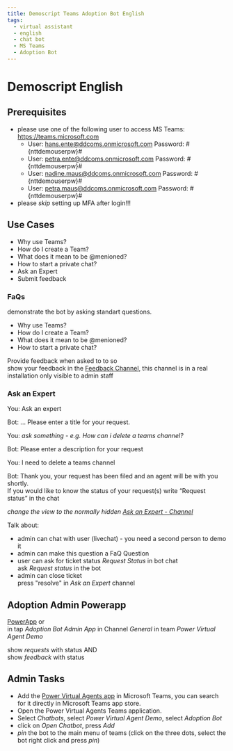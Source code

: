 ```yaml
---
title: Demoscript Teams Adoption Bot English
tags:
  - virtual assistant
  - english
  - chat bot
  - MS Teams
  - Adoption Bot
---
```


# Demoscript English

## Prerequisites
  - please use one of the following user to access MS Teams: https://teams.microsoft.com   
    - User: hans.ente@ddcoms.onmicrosoft.com Password: #{nttdemouserpw}#
    - User: petra.ente@ddcoms.onmicrosoft.com Password: #{nttdemouserpw}#
    - User: nadine.maus@ddcoms.onmicrosoft.com Password: #{nttdemouserpw}#
    - User: petra.maus@ddcoms.onmicrosoft.com Password: #{nttdemouserpw}#
  - please *skip* setting up MFA after login!!!
 
  
## Use Cases
  - Why use Teams?
  - How do I create a Team?
  - What does it mean to be @menioned?
  - How to start a private chat?
  - Ask an Expert
  - Submit feedback

### FaQs
 demonstrate the bot by asking standart questions.
  - Why use Teams?
  - How do I create a Team?
  - What does it mean to be @menioned?
  - How to start a private chat?

Provide feedback when asked to to so   
show your feedback in the [Feedback Channel](https://teams.microsoft.com/l/channel/19%3a96daaaa872144d37bc7ee0dda7335f51%40thread.tacv2/User%2520Feedback?groupId=5c9297ab-bb81-48f5-869a-0bb06d597eb4&tenantId=81814973-9a47-4fb4-8feb-139dcaef5bc8), this channel is in a real installation only visible to admin staff


### Ask an Expert
  You: Ask an expert

  Bot: ... Please enter a title for your request.

  You: *ask something - e.g. How can i delete a teams channel?*

  Bot: Please enter a description for your request

  You: I need to delete a teams channel

  Bot: 
  Thank you, your request has been filed and an agent will be with you shortly.    
  If you would like to know the status of your request(s) write “Request status” in the chat   

  *change the view to the normally hidden [Ask an Expert - Channel](https://teams.microsoft.com/l/channel/19%3afd70d94ddada4839bea37d207c6f2ac7%40thread.tacv2/Ask%2520an%2520Expert?groupId=5c9297ab-bb81-48f5-869a-0bb06d597eb4&tenantId=81814973-9a47-4fb4-8feb-139dcaef5bc8)*

  Talk about:

  - admin can chat with user (livechat) - you need a second person to demo it
  - admin can make this question a FaQ Question
  - user can ask for ticket status *Request Status* in bot chat   
    ask *Request status* in the bot
  - admin can close ticket   
    press "resolve" in *Ask an Expert* channel
    
## Adoption Admin Powerapp
[PowerApp](https://apps.powerapps.com/play/36e9cac5-2e5c-4f90-9782-8eabf928f2ee?tenantId=81814973-9a47-4fb4-8feb-139dcaef5bc8&hint=a89da10d-401d-41e9-b619-2c1e39a689ee) or   
in tap *Adoption Bot Admin App* in Channel *General* in team *Power Virtual Agent Demo*

show *requests* with status AND   
show *feedback* with status




## Admin Tasks
  - Add the [Power Virtual Agents app](https://teams.microsoft.com/l/app/1850b8bb-76ac-411c-9637-08f7d1812d35?source=store-copy-link) in Microsoft Teams, you can search for it directly in Microsoft Teams app store.
  - Open the Power Virtual Agents Teams application.
  - Select *Chatbots*, select *Power Virtual Agent Demo*, select *Adoption Bot*
  - click on *Open Chatbot*, press *Add*
  - *pin* the bot to the main menu of teams (click on the three dots, select the bot right click and press *pin*)

    





   
